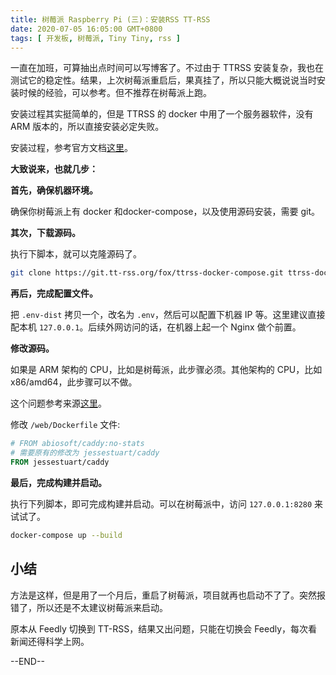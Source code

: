 ```yaml
---
title: 树莓派 Raspberry Pi (三)：安装RSS TT-RSS
date: 2020-07-05 16:05:00 GMT+0800
tags: [ 开发板, 树莓派, Tiny Tiny, rss ]
---
```


一直在加班，可算抽出点时间可以写博客了。不过由于 TTRSS 安装复杂，我也在测试它的稳定性。结果，上次树莓派重启后，果真挂了，所以只能大概说说当时安装时候的经验，可以参考。但不推荐在树莓派上跑。

<!-- truncate -->

安装过程其实挺简单的，但是 TTRSS 的 docker 中用了一个服务器软件，没有 ARM 版本的，所以直接安装必定失败。

安装过程，参考官方文档[这里](https://git.tt-rss.org/fox/ttrss-docker-compose)。

**大致说来，也就几步：**

**首先，确保机器环境。**

确保你树莓派上有 docker 和docker-compose，以及使用源码安装，需要 git。

**其次，下载源码。**

执行下脚本，就可以克隆源码了。

```bash
git clone https://git.tt-rss.org/fox/ttrss-docker-compose.git ttrss-docker && cd ttrss-docker
```

**再后，完成配置文件。**

把 `.env-dist` 拷贝一个，改名为 `.env`，然后可以配置下机器 IP 等。这里建议直接配本机 `127.0.0.1`。后续外网访问的话，在机器上起一个 Nginx 做个前置。

**修改源码。**

如果是 ARM 架构的 CPU，比如是树莓派，此步骤必须。其他架构的 CPU，比如 x86/amd64，此步骤可以不做。

这个问题参考来源[这里](https://community.tt-rss.org/t/cant-install-ttrss-on-a-raspberry-pi-4-with-docker/3135)。

修改 `/web/Dockerfile` 文件:

```Dockerfile
# FROM abiosoft/caddy:no-stats
# 需要原有的修改为 jessestuart/caddy
FROM jessestuart/caddy
```

**最后，完成构建并启动。**

执行下列脚本，即可完成构建并启动。可以在树莓派中，访问 `127.0.0.1:8280` 来试试了。

```bash
docker-compose up --build
```

## 小结

方法是这样，但是用了一个月后，重启了树莓派，项目就再也启动不了了。突然报错了，所以还是不太建议树莓派来启动。

原本从 Feedly 切换到 TT-RSS，结果又出问题，只能在切换会 Feedly，每次看新闻还得科学上网。

--END--
